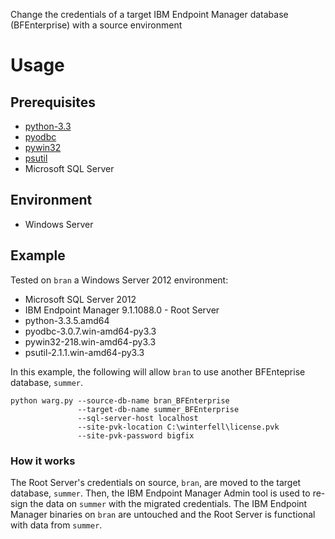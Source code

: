 Change the credentials of a target IBM Endpoint Manager database (BFEnterprise) with a source environment

# Usage

## Prerequisites
- [python-3.3](https://www.python.org/downloads/)
- [pyodbc](https://code.google.com/p/pyodbc/)
- [pywin32](http://sourceforge.net/projects/pywin32/)
- [psutil](https://github.com/giampaolo/psutil)
- Microsoft SQL Server

## Environment
- Windows Server

## Example
Tested on `bran` a Windows Server 2012 environment:
- Microsoft SQL Server 2012
- IBM Endpoint Manager 9.1.1088.0 - Root Server
- python-3.3.5.amd64
- pyodbc-3.0.7.win-amd64-py3.3
- pywin32-218.win-amd64-py3.3
- psutil-2.1.1.win-amd64-py3.3

In this example, the following will allow `bran` to use another BFEnteprise database, `summer`.
 
    python warg.py --source-db-name bran_BFEnterprise
                   --target-db-name summer_BFEnterprise
                   --sql-server-host localhost
                   --site-pvk-location C:\winterfell\license.pvk
                   --site-pvk-password bigfix

### How it works
The Root Server's credentials on source, `bran`, are moved to the target database, `summer`. Then, the IBM Endpoint Manager Admin tool is used to re-sign the data on `summer` with the migrated credentials. The IBM Endpoint Manager binaries on `bran` are untouched and the Root Server is functional with data from `summer`.
